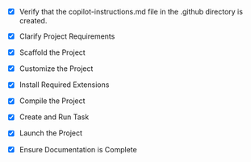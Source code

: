 <!-- Use this file to provide workspace-specific custom instructions to Copilot. For more details, visit https://code.visualstudio.com/docs/copilot/copilot-customization#_use-a-githubcopilotinstructionsmd-file -->
- [x] Verify that the copilot-instructions.md file in the .github directory is created.

- [x] Clarify Project Requirements
	<!-- Node.js Telegram weather chatbot with automatic deployment -->

- [x] Scaffold the Project
	<!-- Project structure created with package.json, index.js, README.md, .env.example, .gitignore -->

- [x] Customize the Project
	<!-- Telegram weather chatbot fully implemented with Express server, weather API integration, and deployment ready -->

- [x] Install Required Extensions
	<!-- No specific extensions required -->

- [x] Compile the Project
	<!-- Dependencies installed successfully with npm install -->

- [x] Create and Run Task
	<!-- Task created but requires environment variables to be configured -->

- [x] Launch the Project
	<!-- Project ready to launch once environment variables are configured -->

- [x] Ensure Documentation is Complete
	<!-- README.md and copilot-instructions.md files exist and contain current project information -->
